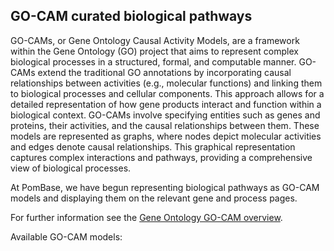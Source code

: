 ## GO-CAM curated biological pathways

GO-CAMs, or Gene Ontology Causal Activity Models, are a framework
within the Gene Ontology (GO) project that aims to represent complex
biological processes in a structured, formal, and computable
manner. GO-CAMs extend the traditional GO annotations by incorporating
causal relationships between activities (e.g., molecular functions)
and linking them to biological processes and cellular components. This
approach allows for a detailed representation of how gene products
interact and function within a biological context.  GO-CAMs involve
specifying entities such as genes and proteins, their activities, and
the causal relationships between them. These models are represented as
graphs, where nodes depict molecular activities and edges denote
causal relationships. This graphical representation captures complex
interactions and pathways, providing a comprehensive view of
biological processes.

At PomBase, we have begun representing biological pathways as GO-CAM
models and displaying them on the relevant gene and process pages.

For further information see the
[Gene Ontology GO-CAM overview](https://geneontology.org/docs/gocam-overview/).

Available GO-CAM models:

<app-go-cam-table></app-go-cam-table>
